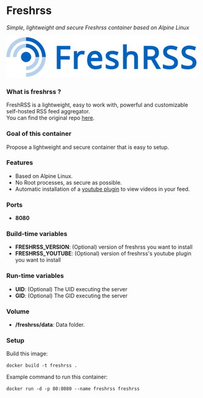 Freshrss
========
*Simple, lightweight and secure Freshrss container based on Alpine Linux*

![freshrss](freshrss.png)

### What is freshrss ?
FreshRSS is a lightweight, easy to work with, powerful and customizable self-hosted RSS feed aggregator.  
You can find the original repo [here](https://github.com/FreshRSS/FreshRSS).

### Goal of this container
Propose a lightweight and secure container that is easy to setup.

### Features
- Based on Alpine Linux.
- No Root processes, as secure as possible.
- Automatic installation of a [youtube plugin](https://github.com/kevinpapst/freshrss-youtube) to view videos in your feed.

### Ports
- **8080**

### Build-time variables
- **FRESHRSS_VERSION**: (Optional) version of freshrss you want to install
- **FRESHRSS_YOUTUBE**: (Optional) version of freshrss's youtube plugin you want to install

### Run-time variables
- **UID**: (Optional) The UID executing the server
- **GID**: (Optional) The GID executing the server

### Volume
- **/freshrss/data**: Data folder.

### Setup
Build this image:
```
docker build -t freshrss .
```
Example command to run this container:
```
docker run -d -p 80:8080 --name freshrss freshrss
```
